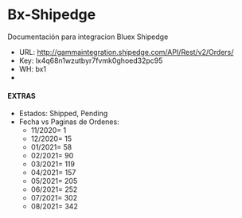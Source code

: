 # Bx-Shipedge
Documentación para integracion Bluex Shipedge 
* URL: http://gammaintegration.shipedge.com/API/Rest/v2/Orders/
* Key: lx4q68n1wzutbyr7fvmk0ghoed32pc95
* WH: bx1
* 

#### EXTRAS
* Estados: Shipped, Pending
* Fecha vs Paginas de Ordenes:
  * 11/2020= 1
  * 12/2020= 15
  * 01/2021= 58
  * 02/2021= 90
  * 03/2021= 119
  * 04/2021= 157
  * 05/2021= 205
  * 06/2021= 252
  * 07/2021= 302
  * 08/2021= 342
